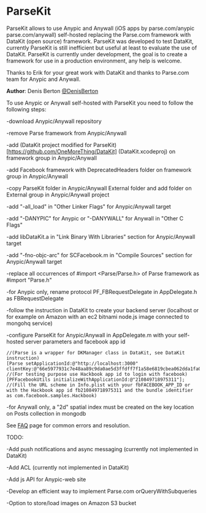 ParseKit
========

ParseKit allows to use Anypic and Anywall (iOS apps by parse.com/anypic parse.com/anywall) self-hosted replacing the Parse.com framework with DataKit (open source) framework.
ParseKit was developed to test DataKit, currently ParseKit is still inefficient but useful at least to evaluate the use of DataKit.
ParseKit is currently under development, the goal is to create a framework for use in a production environment, any help is welcome.

Thanks to Erik for your great work with DataKit and thanks to Parse.com team for Anypic and Anywall.

**Author**: Denis Berton [@DenisBerton](https://twitter.com/DenisBerton)

To use Anypic or Anywall self-hosted with ParseKit you need to follow the following steps:

-download Anypic/Anywall repository

-remove Parse framework from Anypic/Anywall

-add (DataKit project modified for ParseKit)[https://github.com/OneMoreThing/DataKit] (DataKit.xcodeproj) on framework group in Anypic/Anywall

-add Facebook framework with DeprecatedHeaders folder on framework group in Anypic/Anywall

-copy ParseKit folder in Anypic/Anywall External folder and add folder on External group in Anypic/Anywall project

-add "-all_load" in "Other Linker Flags" for Anypic/Anywall target

-add "-DANYPIC" for Anypic or "-DANYWALL" for Anywall in "Other C Flags"

-add libDataKit.a in "Link Binary With Libraries" section for Anypic/Anywall target

-add "-fno-objc-arc" for SCFacebook.m in "Compile Sources" section for Anypic/Anywall target

-replace all occurrences of  #import \<Parse/Parse.h\> of Parse framework as #import "Parse.h"

-for Anypic only, rename protocol PF_FBRequestDelegate in AppDelegate.h as FBRequestDelegate

-follow the instruction in DataKit to create your backend server (localhost or for example on Amazon with an ec2 bitnami node.js image connected to mongohq service)

-configure ParseKit for Anypic/Anywall in AppDelegate.m with your self-hosted server parameters and facebook app id 

    //(Parse is a wrapper for DKManager class in DataKit, see DataKit instruction)
    [Parse setApplicationId:@"http://localhost:3000" clientKey:@"66e5977931c7e48aa89c9da0ae5d3ffdff7f1a58e6819cbea062dda1fa050296"];    
    //(For testing purpose use Hackbook app id to login with facebook)
    [PFFacebookUtils initializeWithApplicationId:@"210849718975311"];
    //(Fill the URL scheme in Info.plist with your fbFACEBOOK_APP_ID or with the Hackbook app id fb210849718975311 and the bundle identifier as com.facebook.samples.Hackbook)
    

-for Anywall only, a "2d" spatial index must be created on the key location on Posts collection in mongodb

See [FAQ](https://github.com/OneMoreThing/ParseKit/wiki/FAQ) page for common errors and resolution.


TODO:
 
-Add push notifications and async messaging (currently not implemented in DataKit)

-Add ACL (currently not implemented in DataKit)

-Add js API for Anypic-web site

-Develop an efficient way to implement Parse.com orQueryWithSubqueries

-Option to store/load images on Amazon S3 bucket
